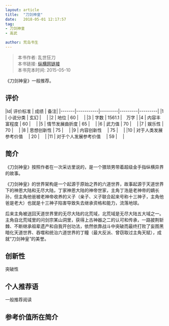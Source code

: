 ```yaml
---
layout: article
title:  "刀剑神皇"
date:   2018-05-01 12:17:57
tag:
- 刀剑神皇
- 高武

author: 荒岛书生
---
```


> 本书作者:  乱世狂刀  
> 本书链接:  [纵横网链接](http://book.zongheng.com/book/262883.html?fr=pc_alading)  
> 本书完本时间: 2015-05-10

《刀剑神皇》一般推荐。
<!---more--->


## 评价

|Id| 评价标准   |  成绩 | 备注|
|-------|-----------|---------|---------|---------|
|1 | 小说分类        | 玄幻  |　 |
|2 | 地位            | 60  |　 |
|3 | 字数            | 1561.1  |　万字 |
|4 | 内容丰富程度     | 60  |　 |
|5 | 情节发展曲折度    | 65  |　 |
|6 | 武力值          | 70  |　 |
|7 | 娱乐性           | 70  |　 |
|8 | 思想创新性       | 75  |　 |
|9 | 内容创新性　      | 75  |　 |
|10 | 对于人类发展参考价值　        | 20  |　 |
|11 | 对于个人发展参考价值　        | 59  |　 |

## 简介
《刀剑神皇》按照作者在一次采访里说的，是一个猥琐男带着超级金手指纵横异界的故事。

《刀剑神皇》的世界架构是一个起源于原始之界的六道世界，故事起源于天道世界下的神恩大陆和无尽大陆，丁家神恩大陆的神帝世家，主角丁浩是老神帝的嫡长孙，但主角他爸被老神帝收养的义子（亲子、义子联合起来号称十三神子，主角他爸是老大）也就是十三神子陷害导致失去继承资格和能力，流落地球。

后来主角被送回天道世界里的无尽大陆的北荒域，北荒域是无尽大陆五大域之一。主角自北荒域里的问剑宗某山洞里，获得上古神器之二的认可和传承，一路披荆斩棘、不断继承祖辈遗产和自我开创功法，依然依靠战斗中突破而最终打败了妄图黑暗化天道世界、吞噬和统治六道世界的丁瞳（最大反派、曾窃取过主角天赋），成就“刀剑神皇”的美誉。



## 创新性
突破性

## 个人推荐语
一般推荐阅读

## 参考价值所在简介

